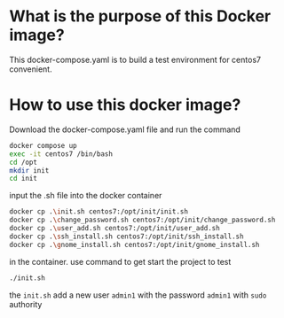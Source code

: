 # What is the purpose of this Docker image?
This docker-compose.yaml is to build a test environment for centos7 convenient.

# How to use this docker image?
Download the docker-compose.yaml file and run the command
```bash
docker compose up
exec -it centos7 /bin/bash
cd /opt
mkdir init
cd init
```
input the .sh file into the docker container
```bash
docker cp .\init.sh centos7:/opt/init/init.sh 
docker cp .\change_password.sh centos7:/opt/init/change_password.sh
docker cp .\user_add.sh centos7:/opt/init/user_add.sh
docker cp .\ssh_install.sh centos7:/opt/init/ssh_install.sh
docker cp .\gnome_install.sh centos7:/opt/init/gnome_install.sh
```
in the container. use command to get start the project to test
```bash
./init.sh
```
the `init.sh` add a new user `admin1` with the password `admin1` with `sudo` authority 